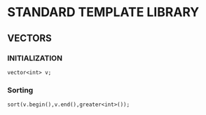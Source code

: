 # STANDARD TEMPLATE LIBRARY

## VECTORS

### INITIALIZATION

```
vector<int> v;
```

### Sorting

```
sort(v.begin(),v.end(),greater<int>());
```

